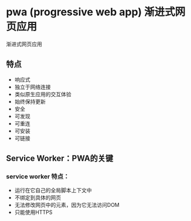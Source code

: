 # pwa (progressive web app) 渐进式网页应用

渐进式网页应用

## 特点

- 响应式
- 独立于网络连接
- 类似原生应用的交互体验
- 始终保持更新
- 安全
- 可发现
- 可重连
- 可安装
- 可链接

## Service Worker：PWA的关键

### service worker 特点：

- 运行在它自己的全局脚本上下文中
- 不绑定到具体的网页
- 无法修改网页中的元素，因为它无法访问DOM
- 只能使用HTTPS
